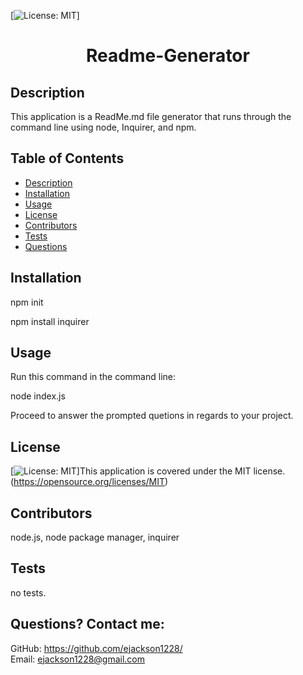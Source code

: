  [![License: MIT](https://img.shields.io/badge/License-MIT-yellow.svg)] 
# <h1 align="center">Readme-Generator</h1>

## Description
This application is a ReadMe.md file generator that runs through the command line using node, Inquirer, and npm.
  
## Table of Contents
  - [Description](#description)
  - [Installation](#installation)
  - [Usage](#usage)
  - [License](#license)
  - [Contributors](#contributors)
  - [Tests](#tests)
  - [Questions](#questions)

## Installation
npm init 

npm install inquirer

## Usage
Run this command in the command line:

node index.js

Proceed to answer the prompted quetions in regards to  your project.

## License
[![License: MIT](https://img.shields.io/badge/License-MIT-yellow.svg)]This application is covered under the MIT license. (https://opensource.org/licenses/MIT)

## Contributors
node.js, node package manager, inquirer

## Tests
no tests.

## Questions? Contact me:
GitHub: https://github.com/ejackson1228/ <br>
Email: ejackson1228@gmail.com

